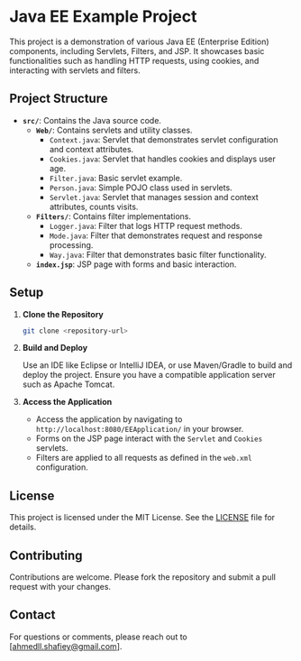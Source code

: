 # Java EE Example Project

This project is a demonstration of various Java EE (Enterprise Edition) components, including Servlets, Filters, and JSP. It showcases basic functionalities such as handling HTTP requests, using cookies, and interacting with servlets and filters.

## Project Structure

- **`src/`**: Contains the Java source code.
  - **`Web/`**: Contains servlets and utility classes.
    - `Context.java`: Servlet that demonstrates servlet configuration and context attributes.
    - `Cookies.java`: Servlet that handles cookies and displays user age.
    - `Filter.java`: Basic servlet example.
    - `Person.java`: Simple POJO class used in servlets.
    - `Servlet.java`: Servlet that manages session and context attributes, counts visits.
  - **`Filters/`**: Contains filter implementations.
    - `Logger.java`: Filter that logs HTTP request methods.
    - `Mode.java`: Filter that demonstrates request and response processing.
    - `Way.java`: Filter that demonstrates basic filter functionality.
  - **`index.jsp`**: JSP page with forms and basic interaction.

## Setup

1. **Clone the Repository**

   ```bash
   git clone <repository-url>
   ```

2. **Build and Deploy**

   Use an IDE like Eclipse or IntelliJ IDEA, or use Maven/Gradle to build and deploy the project. Ensure you have a compatible application server such as Apache Tomcat.

3. **Access the Application**

   - Access the application by navigating to `http://localhost:8080/EEApplication/` in your browser.
   - Forms on the JSP page interact with the `Servlet` and `Cookies` servlets.
   - Filters are applied to all requests as defined in the `web.xml` configuration.

## License

This project is licensed under the MIT License. See the [LICENSE](LICENSE) file for details.

## Contributing

Contributions are welcome. Please fork the repository and submit a pull request with your changes.

## Contact

For questions or comments, please reach out to [ahmedll.shafiey@gmail.com].
